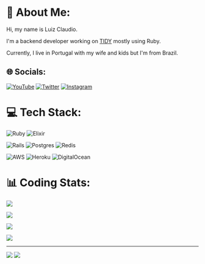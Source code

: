 # 💫 About Me:

Hi, my name is Luiz Claudio.

I'm a backend developer working on [TIDY](https://github.com/TIDYAPP) mostly using Ruby.

Currently, I live in Portugal with my wife and kids but I'm from Brazil.


## 🌐 Socials:
[![YouTube](https://img.shields.io/badge/YouTube-%23CD201F.svg?logo=YouTube&logoColor=white&style=for-the-badge)](https://youtube.com/c/LuizClaudioMoreira)
[![Twitter](https://img.shields.io/badge/Twitter-%231DA1F2.svg?logo=Twitter&logoColor=white&style=for-the-badge)](https://twitter.com/luizclaudiom)
[![Instagram](https://img.shields.io/badge/Instagram-%238134AF.svg?logo=Instagram&logoColor=white&style=for-the-badge)](https://instagram.com/luizclaudiomoreira)

# 💻 Tech Stack:
![Ruby](https://img.shields.io/badge/ruby-%23CC342D.svg?style=for-the-badge&logo=ruby&logoColor=white)
![Elixir](https://img.shields.io/badge/elixir-%234B275F.svg?style=for-the-badge&logo=elixir&logoColor=white)

![Rails](https://img.shields.io/badge/rails-%23CC0000.svg?style=for-the-badge&logo=ruby-on-rails&logoColor=white)
![Postgres](https://img.shields.io/badge/postgres-%23316192.svg?style=for-the-badge&logo=postgresql&logoColor=white)
![Redis](https://img.shields.io/badge/redis-%23DD0031.svg?style=for-the-badge&logo=redis&logoColor=white)

![AWS](https://img.shields.io/badge/AWS-%23FF9900.svg?style=for-the-badge&logo=amazon-aws&logoColor=white)
![Heroku](https://img.shields.io/badge/heroku-%23430098.svg?style=for-the-badge&logo=heroku&logoColor=white)
![DigitalOcean](https://img.shields.io/badge/DigitalOcean-%230167ff.svg?style=for-the-badge&logo=digitalOcean&logoColor=white)


# 📊 Coding Stats:
![](https://wakatime.com/share/@luizclaudiomoreira/bf20e76d-fe41-4b4b-9ec5-e39aa828eed2.svg)

![](https://github-readme-stats.vercel.app/api?username=luizclaudiomoreira&theme=calm&hide_border=true&include_all_commits=true&count_private=true)

![](https://github-readme-streak-stats.herokuapp.com/?user=luizclaudiomoreira&theme=calm&hide_border=true)

![](https://github-readme-stats.vercel.app/api/top-langs/?username=luizclaudiomoreira&theme=calm&hide_border=true&include_all_commits=true&count_private=true&layout=compact)

---
[![](https://wakatime.com/badge/user/cd044a79-1157-4ba3-9c88-538a63966a8c.svg)](https://luizclaudiomoreira.com/bio-git)
[![](https://visitcount.itsvg.in/api?id=luizclaudiomoreira&icon=1&color=12)](https://luizclaudiomoreira.com/bio-git)

<!-- Proudly created with GPRM ( https://gprm.itsvg.in ) -->
